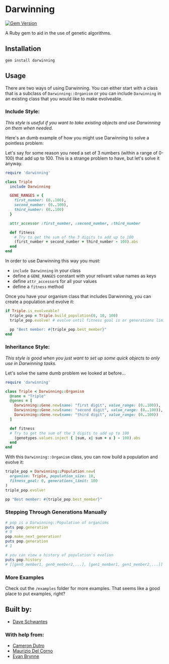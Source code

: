Darwinning
==========
[![Gem Version](https://badge.fury.io/rb/darwinning.svg)](http://badge.fury.io/rb/darwinning)

[gem]: https://rubygems.org/gems/darwinning

A Ruby gem to aid in the use of genetic algorithms.

Installation
--------

```
gem install darwinning
```

Usage
--------

There are two ways of using Darwinning. You can either start with a class that is a subclass of `Darwinning::Organism` or you can include `Darwinning` in an existing class that you would like to make evolveable.

### Include Style:

*This style is useful if you want to take existing objects and use Darwinning on them when needed.*

Here's an dumb example of how you might use Darwinning to solve a pointless problem:

Let's say for some reason you need a set of 3 numbers (within a range of 0-100) that add up to 100.  This is a strange problem to have, but let's solve it anyway.

```ruby
require 'darwinning'

class Triple
  include Darwinning

  GENE_RANGES = {
    first_number: (0..100),
    second_number: (0..100),
    third_number: (0..100)
  }

  attr_accessor :first_number, :second_number, :third_number

  def fitness
    # Try to get the sum of the 3 digits to add up to 100
    (first_number + second_number + third_number - 100).abs
  end
end
```

In order to use Darwinning this way you must:
- `include Darwinning` in your class
- define a `GENE_RANGES` constant with your relivant value names as keys
- define `attr_accessor`s for all your values
- define a `fitness` method

Once you have your organism class that includes Darwinning, you can create a population and evolve it:

```ruby
if Triple.is_evolveable?
  triple_pop = Triple.build_population(0, 10, 100)
  triple_pop.evolve! # evolve until fitness goal is or generations limit is met

  pp "Best member: #{triple_pop.best_member}"
end
```

### Inheritance Style:

*This style is good when you just want to set up some quick objects to only use in Darwinning tasks.*

Let's solve the same dumb problem we looked at before...

```ruby
require 'darwinning'

class Triple < Darwinning::Organism
  @name = "Triple"
  @genes = [
    Darwinning::Gene.new(name: "first digit", value_range: (0..100)),
    Darwinning::Gene.new(name: "second digit", value_range: (0..100)),
    Darwinning::Gene.new(name: "third digit", value_range: (0..100))
  ]

  def fitness
  # Try to get the sum of the 3 digits to add up to 100
    (genotypes.values.inject { |sum, x| sum + x } - 100).abs
  end
end
```

With this `Darwinning::Organism` class, you can now build a population and evolve it:

```ruby
triple_pop = Darwinning::Population.new(
  organism: Triple, population_size: 10,
  fitness_goal: 0, generations_limit: 100
)
triple_pop.evolve!

pp "Best member: #{triple_pop.best_member}"
```

### Stepping Through Generations Manually

```ruby
# pop is a Darwinning::Population of organisms
puts pop.generation
# 0
pop.make_next_generation!
puts pop.generation
# 1

# you can view a history of population's evolion
puts pop.history
# [[gen0_member1, gen0_member2,...], [gen1_member1, gen1_member2,...]]
```

### More Examples

Check out the `/examples` folder for more examples. That seems like a good place to put examples, right?

## Built by:
* [Dave Schwantes](https://github.com/dorkrawk "dorkrawk")

### With help from:
* [Cameron Dutro](https://github.com/camertron "camertron")
* [Maurizio Del Corno](https://github.com/druzn3k "druzn3k")
* [Evan Brynne](https://github.com/ebrynne "ebrynne")